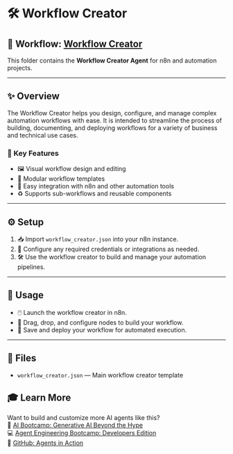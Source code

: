 # 🛠️ Workflow Creator
## 🔀 Workflow: [Workflow Creator](https://github.com/aminajavaid30/agents-in-action/edit/substack-blogs/docs/workflow-creator.md)
This folder contains the **Workflow Creator Agent** for n8n and automation projects.

---

## ✨ Overview
The Workflow Creator helps you design, configure, and manage complex automation workflows with ease. It is intended to streamline the process of building, documenting, and deploying workflows for a variety of business and technical use cases.

### 🚀 Key Features
- 🖼️ Visual workflow design and editing
- 🧩 Modular workflow templates
- 🔗 Easy integration with n8n and other automation tools
- ♻️ Supports sub-workflows and reusable components

---

## ⚙️ Setup
1. 📥 Import `workflow_creator.json` into your n8n instance.
2. 🔑 Configure any required credentials or integrations as needed.
3. 🛠️ Use the workflow creator to build and manage your automation pipelines.

---

## 🚦 Usage
- 🖱️ Launch the workflow creator in n8n.
- 🧩 Drag, drop, and configure nodes to build your workflow.
- 🚀 Save and deploy your workflow for automated execution.

---

## 📁 Files
- `workflow_creator.json` — Main workflow creator template

## 🎓 Learn More
Want to build and customize more AI agents like this?\
🤖 [AI Bootcamp: Generative AI Beyond the Hype](https://maven.com/boring-bot/ml-system-design)\
💻 [Agent Engineering Bootcamp: Developers Edition](https://maven.com/boring-bot/advanced-llm)\
📂 [GitHub: Agents in Action](https://github.com/traversaal-ai/agents-in-action)


